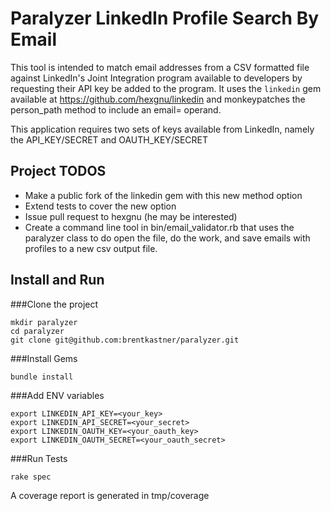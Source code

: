 Paralyzer LinkedIn Profile Search By Email
=============================================

This tool is intended to match email addresses from a CSV formatted file against LinkedIn's Joint Integration program
available to developers by requesting their API key be added to the program. It uses the `linkedin` gem available at
https://github.com/hexgnu/linkedin and monkeypatches the person_path method to include an email= operand.

This application requires two sets of keys available from LinkedIn, namely the API_KEY/SECRET and OAUTH_KEY/SECRET

Project TODOS
-----------------

* Make a public fork of the linkedin gem with this new method option
* Extend tests to cover the new option
* Issue pull request to hexgnu (he may be interested)
* Create a command line tool in bin/email_validator.rb that uses the paralyzer class to do open the file, do the work, and
  save emails with profiles to a new csv output file.

Install and Run
-----------------

###Clone the project

```
mkdir paralyzer
cd paralyzer
git clone git@github.com:brentkastner/paralyzer.git
```

###Install Gems

```
bundle install
```

###Add ENV variables

```
export LINKEDIN_API_KEY=<your_key>
export LINKEDIN_API_SECRET=<your_secret>
export LINKEDIN_OAUTH_KEY=<your_oauth_key>
export LINKEDIN_OAUTH_SECRET=<your_oauth_secret>
```

###Run Tests

```
rake spec
```

A coverage report is generated in tmp/coverage